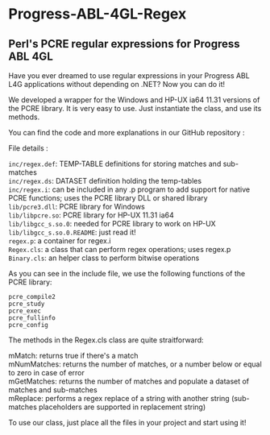# Progress-ABL-4GL-Regex
## Perl's PCRE regular expressions for Progress ABL 4GL

Have you ever dreamed to use regular expressions in your Progress ABL L4G applications without depending on .NET? Now you can do it!

We developed a wrapper for the Windows and HP-UX ia64 11.31 versions of the PCRE library. It is very easy to use. Just instantiate the class, and use its methods.

You can find the code and more explanations in our GitHub repository :

File details :

`inc/regex.def`: TEMP-TABLE definitions for storing matches and sub-matches  
`inc/regex.ds`: DATASET definition holding the temp-tables  
`inc/regex.i`: can be included in any .p program to add support for native PCRE functions; uses the PCRE library DLL or shared library  
`lib/pcre3.dll`: PCRE library for Windows  
`lib/libpcre.so`: PCRE library for HP-UX 11.31 ia64  
`lib/libgcc_s.so.0`: needed for PCRE library to work on HP-UX  
`lib/libgcc_s.so.0.README`: just read it!  
`regex.p`: a container for regex.i  
`Regex.cls`: a class that can perform regex operations; uses regex.p  
`Binary.cls`: an helper class to perform bitwise operations  

As you can see in the include file, we use the following functions of the PCRE library:

`pcre_compile2`  
`pcre_study`  
`pcre_exec`  
`pcre_fullinfo`  
`pcre_config`  

The methods in the Regex.cls class are quite straitforward:

mMatch: returns true if there's a match  
mNumMatches: returns the number of matches, or a number below or equal to zero in case of error  
mGetMatches: returns the number of matches and populate a dataset of matches and sub-matches  
mReplace: performs a regex replace of a string with another string (sub-matches placeholders are supported in replacement string)  

To use our class, just place all the files in your project and start using it!
